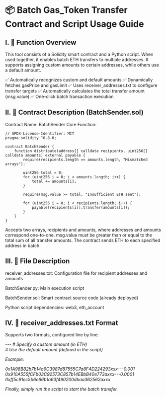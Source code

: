 # 📦 Batch Gas_Token Transfer Contract and Script Usage Guide

## I. 🧾 Function Overview

This tool consists of a Solidity smart contract and a Python script.
When used together, it enables batch ETH transfers to multiple addresses.
It supports assigning custom amounts to certain addresses, while others use a default amount.

✅ Automatically recognizes custom and default amounts
✅ Dynamically fetches gasPrice and gasLimit
✅ Uses receiver_addresses.txt to configure transfer targets
✅ Automatically calculates the total transfer amount (msg.value)
✅ One-click batch transaction execution

## II. 📜 Contract Description (BatchSender.sol)

Contract Name: BatchSender
Core Function:
```
// SPDX-License-Identifier: MIT
pragma solidity ^0.8.0;

contract BatchSender {
    function distribute(address[] calldata recipients, uint256[] calldata amounts) external payable {
        require(recipients.length == amounts.length, "Mismatched arrays");

        uint256 total = 0;
        for (uint256 i = 0; i < amounts.length; i++) {
            total += amounts[i];
        }

        require(msg.value >= total, "Insufficient ETH sent");

        for (uint256 i = 0; i < recipients.length; i++) {
            payable(recipients[i]).transfer(amounts[i]);
        }
    }
}
```
Accepts two arrays, recipients and amounts, where addresses and amounts correspond one-to-one.
msg.value must be greater than or equal to the total sum of all transfer amounts.
The contract sends ETH to each specified address in batch.

## III. 📂 File Description

receiver_addresses.txt: Configuration file for recipient addresses and amounts

BatchSender.py: Main execution script

BatchSender.sol: Smart contract source code (already deployed)

Python script dependencies: web3, eth_account

## IV. 📄 receiver_addresses.txt Format

Supports two formats, configured line by line:

<address>---<amount>     # Specify a custom amount (in ETH)
<address>                # Use the default amount (defined in the script)


Example:

0x1A98B82b7b14a9C3987d87555C7a8F4D224293xxx---0.001
0x910A555fCFb03C92573C857b14EBbB40e773axxx---0.0001
0xff5c91ec5b6e66b1a63f490200dbaa362562axxx


Finally, simply run the script to start the batch transfer.
